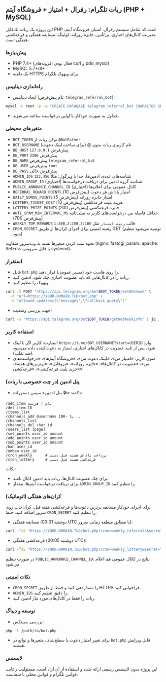 ## ربات تلگرام: رفرال + امتیاز + فروشگاه آیتم (PHP + MySQL)

این پروژه یک ربات تک‌فایل PHP است که شامل سیستم رفرال، امتیاز، فروشگاه آیتم، مدیریت کانال‌های اجباری، بن/آنبن، جایزه روزانه، لولینگ، مسابقه هفتگی و قرعه‌کشی هفتگی است.

### پیش‌نیازها
- PHP 7.4+ (فعال بودن افزونه‌های curl و pdo_mysql)
- MySQL 5.7+/8+
- یک دامنه HTTPS برای وبهوک تلگرام

### راه‌اندازی دیتابیس
- ایجاد دیتابیس (نام پیش‌فرض: `telegram_referral_bot`):
```bash
mysql -u root -p -e "CREATE DATABASE telegram_referral_bot CHARACTER SET utf8mb4 COLLATE utf8mb4_unicode_ci;"
```
- جداول به صورت خودکار با اولین درخواست ساخته می‌شوند.

### متغیرهای محیطی
- `BOT_TOKEN` توکن ربات از `@BotFather`
- `BOT_USERNAME` نام کاربری ربات بدون @ (برای ساخت لینک دعوت)
- `DB_HOST` پیش‌فرض `127.0.0.1`
- `DB_PORT` پیش‌فرض `3306`
- `DB_NAME` پیش‌فرض `telegram_referral_bot`
- `DB_USER` پیش‌فرض `root`
- `DB_PASS` پیش‌فرض خالی
- `ADMIN_IDS` شناسه‌های عددی ادمین‌ها، جدا با ویرگول: مثلا `123,456`
- `ADMIN_GROUP_ID` شناسه گروه ادمین برای دریافت درخواست‌ها (اختیاری)
- `PUBLIC_ANNOUNCE_CHANNEL_ID` کانال عمومی برای اعلان‌ها (اختیاری)
- `REFERRAL_REWARD_POINTS` امتیاز پاداش هر دعوت (پیش‌فرض 10)
- `DAILY_BONUS_POINTS` امتیاز جایزه روزانه (پیش‌فرض 5)
- `LOTTERY_TICKET_COST` هزینه بلیت قرعه‌کشی (پیش‌فرض 10)
- `LOTTERY_PRIZE_POINTS` جایزه قرعه‌کشی (پیش‌فرض 200)
- `ANTI_SPAM_MIN_INTERVAL_MS` حداقل فاصله بین درخواست‌های کاربر به میلی‌ثانیه (پیش‌فرض 700)
- `WEEKLY_TOP_REWARDS` قالب `رتبه:امتیاز` مثل `1:300,2:200,3:100`
- `CRON_SECRET` رشته امنیتی برای اجرای کران‌ها از طریق GET (توصیه می‌شود تنظیم شود)

نحوه ست کردن متغیرها بسته به وب‌سرور متفاوته (nginx: fastcgi_param، apache: SetEnv، یا فایل سرویس systemd).

### استقرار
- فایل `bot.php` را روی هاست خود (مسیر عمومی) قرار دهید.
- ربات را در کانال‌هایی که باید عضویت اجباری چک شود، ادمین کنید.
- وبهوک را تنظیم کنید:
```bash
curl -X POST "https://api.telegram.org/bot$BOT_TOKEN/setWebhook" \
  -d "url=https://YOUR-DOMAIN.TLD/bot.php" \
  -d "allowed_updates=[\"message\",\"callback_query\"]"
```
- جهت بررسی وضعیت:
```bash
curl -s "https://api.telegram.org/bot$BOT_TOKEN/getWebhookInfo" | jq .
```

### استفاده کاربر
- استارت: کاربر اگر با لینک `https://t.me/BOT_USERNAME?start=USERID` وارد شود، پس از تایید عضویت در کانال‌های اجباری، امتیاز به دعوت‌کننده داده می‌شود (ضد تقلب).
- منوی کاربر: «امتیاز من»، «لینک دعوت من»، «فروشگاه آیتم‌ها»، «درخواست‌های من»، «عضویت در کانال‌ها»، «جایزه روزانه»، «پروفایل»، «برترین‌های هفته»، «خرید بلیت قرعه‌کشی»، «قرعه‌کشی».

### پنل ادمین (در چت خصوصی با ربات)
- دکمه: «🛠 پنل ادمین» سپس دستورات:
```
/add_item نام | هزینه
/del_item ID
/items_list
/channels_add @username یا -100...
/channels_list
/channels_del chat_id
/users_list [page]
/set_points user_id amount
/add_points user_id amount
/sub_points user_id amount
/ban user_id
/unban user_id
/cron_weekly      # پرداخت پاداش هفته قبل دستی
/cron_lottery     # قرعه‌کشی هفته قبل دستی
```
نکات:
- برای چک عضویت کانال‌ها، ربات باید ادمین کانال باشد.
- برای دریافت درخواست آیتم‌ها، مقدار `ADMIN_GROUP_ID` را تنظیم کنید.

### کران‌های هفتگی (اتوماتیک)
برای اجرای خودکار مسابقه برترین دعوت‌ها و قرعه‌کشی هفته قبل، کران‌جاب روی سرور اضافه کنید. حتما `CRON_SECRET` را تنظیم کنید.

- مسابقه هفتگی (دوشنبه 00:01 UTC یا مطابق منطقه زمانی سرور):
```bash
curl -fsS "https://YOUR-DOMAIN.TLD/bot.php?cron=weekly_referrals&secret=YOUR_SECRET" | logger -t bot-cron
```
- قرعه‌کشی هفتگی (دوشنبه 00:05 UTC):
```bash
curl -fsS "https://YOUR-DOMAIN.TLD/bot.php?cron=weekly_lottery&secret=YOUR_SECRET" | logger -t bot-cron
```

در صورت تنظیم `PUBLIC_ANNOUNCE_CHANNEL_ID`، نتایج در کانال عمومی هم اعلام می‌شود.

### نکات امنیتی
- `CRON_SECRET` را مقداردهی کنید و فقط از طریق HTTPS فراخوانی کنید.
- `ADMIN_IDS` را دقیق تنظیم کنید.
- ربات را فقط در کانال‌های مورد نیاز ادمین کنید.

### توسعه و دیباگ
- بررسی سینتکس:
```bash
php -l /path/to/bot.php
```
- برای تغییر امتیاز دعوت یا سطح‌بندی، متغیرها و توابع در `bot.php` قابل ویرایش هستند.

### لایسنس
این پروژه بدون لایسنس رسمی ارائه شده و استفاده از آن آزاد است. مسئولیت رعایت قوانین تلگرام و قوانین محلی با شماست.
